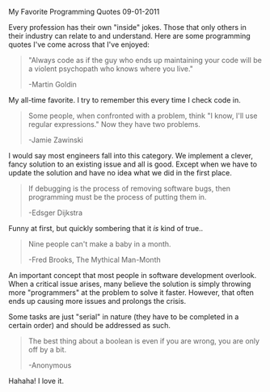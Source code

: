 My Favorite Programming Quotes
09-01-2011

Every profession has their own "inside" jokes. Those that only others in their industry can relate to and understand. Here are some programming quotes I've come across that I've enjoyed:

> "Always code as if the guy who ends up maintaining your code will be a violent psychopath who knows where you live."
> 
> -Martin Goldin

My all-time favorite. I try to remember this every time I check code in.

> Some people, when confronted with a problem, think "I know, I'll use regular expressions." Now they have two problems.
> 
> -Jamie Zawinski

I would say most engineers fall into this category. We implement a clever, fancy solution to an existing issue and all is good. Except when we have to update the solution and have no idea what we did in the first place.

> If debugging is the process of removing software bugs, then programming must be the process of putting them in.
> 
> -Edsger Dijkstra

Funny at first, but quickly sombering that it *is* kind of true..

> Nine people can't make a baby in a month.
> 
> -Fred Brooks, The Mythical Man-Month

An important concept that most people in software development overlook. When a critical issue arises, many believe the solution is simply throwing more "programmers" at the problem to solve it faster. However, that often ends up causing more issues and prolongs the crisis.

Some tasks are just "serial" in nature (they have to be completed in a certain order) and should be addressed as such.

> The best thing about a boolean is even if you are wrong, you are only off by a bit.
> 
> -Anonymous

Hahaha! I love it.


